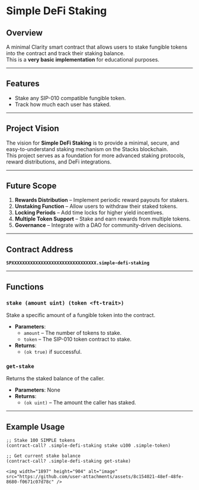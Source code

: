 # Simple DeFi Staking

## Overview
A minimal Clarity smart contract that allows users to stake fungible tokens into the contract and track their staking balance.  
This is a **very basic implementation** for educational purposes.

---

## Features
- Stake any SIP-010 compatible fungible token.
- Track how much each user has staked.

---

## Project Vision
The vision for **Simple DeFi Staking** is to provide a minimal, secure, and easy-to-understand staking mechanism on the Stacks blockchain.  
This project serves as a foundation for more advanced staking protocols, reward distributions, and DeFi integrations.

---

## Future Scope
1. **Rewards Distribution** – Implement periodic reward payouts for stakers.
2. **Unstaking Function** – Allow users to withdraw their staked tokens.
3. **Locking Periods** – Add time locks for higher yield incentives.
4. **Multiple Token Support** – Stake and earn rewards from multiple tokens.
5. **Governance** – Integrate with a DAO for community-driven decisions.

---

## Contract Address
**`SPXXXXXXXXXXXXXXXXXXXXXXXXXXXXXXXX.simple-defi-staking`**

---

## Functions

### `stake (amount uint) (token <ft-trait>)`
Stake a specific amount of a fungible token into the contract.  
- **Parameters**:
  - `amount` – The number of tokens to stake.
  - `token` – The SIP-010 token contract to stake.
- **Returns**:
  - `(ok true)` if successful.

### `get-stake`
Returns the staked balance of the caller.  
- **Parameters**: None
- **Returns**:
  - `(ok uint)` – The amount the caller has staked.

---

## Example Usage
```clarity
;; Stake 100 SIMPLE tokens
(contract-call? .simple-defi-staking stake u100 .simple-token)

;; Get current stake balance
(contract-call? .simple-defi-staking get-stake)

<img width="1897" height="904" alt="image" src="https://github.com/user-attachments/assets/8c154021-48ef-48fe-8680-f0671c07d78c" />
